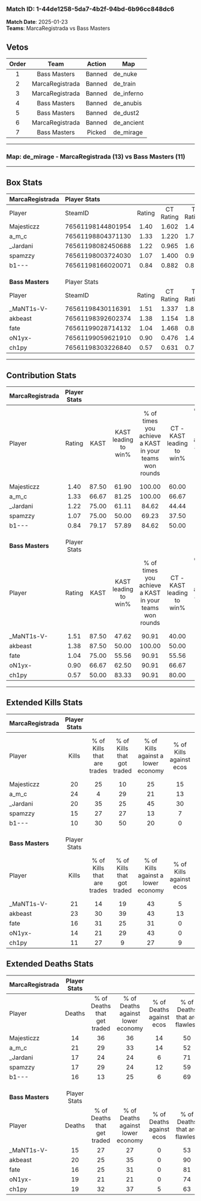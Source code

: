 ### Match ID: 1-44de1258-5da7-4b2f-94bd-6b96cc848dc6  
**Match Date**: 2025-01-23  
**Teams**: MarcaRegistrada vs Bass Masters  

## Vetos  

| Order | Team | Action | Map |
| :---: | :--: | :----: | --- |
| 1 | Bass Masters | Banned | de_nuke |
| 2 | MarcaRegistrada | Banned | de_train |
| 3 | MarcaRegistrada | Banned | de_inferno |
| 4 | Bass Masters | Banned | de_anubis |
| 5 | Bass Masters | Banned | de_dust2 |
| 6 | MarcaRegistrada | Banned | de_ancient |
| 7 | Bass Masters | Picked | de_mirage |

---  

### **Map**: de_mirage - MarcaRegistrada (13) vs Bass Masters (11)  
---  

## Box Stats  

| **MarcaRegistrada** | Player Stats      |        |           |          |       |       |       |         |        |      |     |
| :- | :- | :-: | :-: | :-: | :-: | :-: | :-: | :-: | :-: | :-: | :-: |
| Player              | SteamID           | Rating | CT Rating | T Rating | KAST  |  ADR  | Kills | Assists | Deaths | K/D  | HS% |
| Majesticzz          | 76561198144801954 |  1.40  |   1.602   |  1.431   | 87.50 | 85.7  |  20   |    5    |   14   | 1.43 | 45  |
| a_m_c               | 76561198804371130 |  1.33  |   1.220   |  1.715   | 66.67 | 109.6 |  24   |    9    |   21   | 1.14 | 54  |
| _Jardani            | 76561198082450688 |  1.22  |   0.965   |  1.656   | 75.00 | 78.6  |  20   |    4    |   17   | 1.18 | 60  |
| spamzzy             | 76561198003724030 |  1.07  |   1.400   |  0.959   | 75.00 | 80.2  |  15   |    9    |   17   | 0.88 | 53  |
| b1---               | 76561198166020071 |  0.84  |   0.882   |  0.878   | 79.17 | 49.3  |  10   |    8    |   16   | 0.63 | 70  |
|                     |                   |        |           |          |       |       |       |         |        |      |     |
|                     |                   |        |           |          |       |       |       |         |        |      |     |
|                     |                   |        |           |          |       |       |       |         |        |      |     |
| **Bass Masters**    | Player Stats      |        |           |          |       |       |       |         |        |      |     |
| Player              | SteamID           | Rating | CT Rating | T Rating | KAST  |  ADR  | Kills | Assists | Deaths | K/D  | HS% |
| _MaNT1s-V-          | 76561198430116391 |  1.51  |   1.337   |  1.869   | 87.50 | 111.7 |  21   |    8    |   15   | 1.40 | 28  |
| akbeast             | 76561198392602374 |  1.38  |   1.154   |  1.892   | 87.50 | 89.0  |  23   |    3    |   20   | 1.15 | 26  |
| fate                | 76561199028714132 |  1.04  |   1.468   |  0.800   | 75.00 | 61.5  |  16   |    4    |   16   | 1.00 | 56  |
| oN1yx-              | 76561199059621910 |  0.90  |   0.476   |  1.495   | 66.67 | 75.5  |  14   |    6    |   19   | 0.74 | 64  |
| ch1py               | 76561198303226840 |  0.57  |   0.631   |  0.773   | 50.00 | 51.3  |  11   |    1    |   19   | 0.58 | 45  |
---  

## Contribution Stats  

| **MarcaRegistrada** | Player Stats |       |                      |                                                        |                           |                                                             |                          |                                                            |
| :- | :-: | :-: | :-: | :-: | :-: | :-: | :-: | :-: |
| Player              |    Rating    | KAST  | KAST leading to win% | % of times you achieve a KAST in your teams won rounds | CT - KAST leading to win% | CT - % of times you achieve a KAST in your teams won rounds | T - KAST leading to win% | T - % of times you achieve a KAST in your teams won rounds |
| Majesticzz          |     1.40     | 87.50 |        61.90         |                         100.00                         |           60.00           |                           100.00                            |          63.64           |                           100.00                           |
| a_m_c               |     1.33     | 66.67 |        81.25         |                         100.00                         |           66.67           |                           100.00                            |          100.00          |                           100.00                           |
| _Jardani            |     1.22     | 75.00 |        61.11         |                         84.62                          |           44.44           |                            66.67                            |          77.78           |                           100.00                           |
| spamzzy             |     1.07     | 75.00 |        50.00         |                         69.23                          |           37.50           |                            50.00                            |          60.00           |                           85.71                            |
| b1---               |     0.84     | 79.17 |        57.89         |                         84.62                          |           50.00           |                            83.33                            |          66.67           |                           85.71                            |
|                     |              |       |                      |                                                        |                           |                                                             |                          |                                                            |
|                     |              |       |                      |                                                        |                           |                                                             |                          |                                                            |
|                     |              |       |                      |                                                        |                           |                                                             |                          |                                                            |
| **Bass Masters**    | Player Stats |       |                      |                                                        |                           |                                                             |                          |                                                            |
| Player              |    Rating    | KAST  | KAST leading to win% | % of times you achieve a KAST in your teams won rounds | CT - KAST leading to win% | CT - % of times you achieve a KAST in your teams won rounds | T - KAST leading to win% | T - % of times you achieve a KAST in your teams won rounds |
| _MaNT1s-V-          |     1.51     | 87.50 |        47.62         |                         90.91                          |           40.00           |                            80.00                            |          54.55           |                           100.00                           |
| akbeast             |     1.38     | 87.50 |        50.00         |                         100.00                         |           50.00           |                           100.00                            |          50.00           |                           100.00                           |
| fate                |     1.04     | 75.00 |        55.56         |                         90.91                          |           55.56           |                           100.00                            |          55.56           |                           83.33                            |
| oN1yx-              |     0.90     | 66.67 |        62.50         |                         90.91                          |           66.67           |                            80.00                            |          60.00           |                           100.00                           |
| ch1py               |     0.57     | 50.00 |        83.33         |                         90.91                          |           80.00           |                            80.00                            |          85.71           |                           100.00                           |
---  

## Extended Kills Stats  

| **MarcaRegistrada** | Player Stats |                            |                            |                                    |                         |                              |                                 |                                       |                    |           |
| :- | :-: | :-: | :-: | :-: | :-: | :-: | :-: | :-: | :-: | :-: |
| Player              |    Kills     | % of Kills that are trades | % of Kills that got traded | % of Kills against a lower economy | % of Kills against ecos | % of Kills that are flawless | % of Kills that are close duels | % of Kills that are assisted by flash | Pistol Round Kills | AWP Kills |
| Majesticzz          |      20      |             25             |             10             |                 25                 |           15            |              85              |                5                |                   5                   |         0          |     0     |
| a_m_c               |      24      |             4              |             29             |                 21                 |           13            |              63              |                0                |                   4                   |         2          |     2     |
| _Jardani            |      20      |             35             |             25             |                 45                 |           30            |              70              |               10                |                  10                   |         4          |     0     |
| spamzzy             |      15      |             27             |             27             |                 13                 |            7            |              73              |                0                |                  20                   |         4          |     0     |
| b1---               |      10      |             30             |             50             |                 20                 |            0            |              80              |               10                |                   0                   |         0          |     0     |
|                     |              |                            |                            |                                    |                         |                              |                                 |                                       |                    |           |
|                     |              |                            |                            |                                    |                         |                              |                                 |                                       |                    |           |
|                     |              |                            |                            |                                    |                         |                              |                                 |                                       |                    |           |
| **Bass Masters**    | Player Stats |                            |                            |                                    |                         |                              |                                 |                                       |                    |           |
| Player              |    Kills     | % of Kills that are trades | % of Kills that got traded | % of Kills against a lower economy | % of Kills against ecos | % of Kills that are flawless | % of Kills that are close duels | % of Kills that are assisted by flash | Pistol Round Kills | AWP Kills |
| _MaNT1s-V-          |      21      |             14             |             19             |                 43                 |            5            |              67              |               14                |                   0                   |         0          |     1     |
| akbeast             |      23      |             30             |             39             |                 43                 |           13            |              78              |                0                |                   4                   |         1          |    12     |
| fate                |      16      |             31             |             25             |                 31                 |            0            |              38              |                6                |                   0                   |         0          |     0     |
| oN1yx-              |      14      |             21             |             29             |                 43                 |            0            |              43              |                7                |                   0                   |         1          |     0     |
| ch1py               |      11      |             27             |             9              |                 27                 |            9            |              64              |                0                |                   0                   |         2          |     0     |
## Extended Deaths Stats  

| **MarcaRegistrada** | Player Stats |                             |                                   |                          |                               |                            |                           |               |
| :- | :-: | :-: | :-: | :-: | :-: | :-: | :-: | :-: |
| Player              |    Deaths    | % of Deaths that get traded | % of Deaths against lower economy | % of Deaths against ecos | % of Deaths that are flawless | % of Deaths that are close | % of Deaths while blinded | Deaths to AWP |
| Majesticzz          |      14      |             36              |                36                 |            14            |              50               |             7              |             0             |       2       |
| a_m_c               |      21      |             29              |                33                 |            14            |              52               |             0              |             0             |       2       |
| _Jardani            |      17      |             24              |                24                 |            6             |              71               |             6              |             6             |       3       |
| spamzzy             |      17      |             29              |                24                 |            12            |              59               |             12             |             0             |       6       |
| b1---               |      16      |             13              |                25                 |            6             |              69               |             6              |             0             |       0       |
|                     |              |                             |                                   |                          |                               |                            |                           |               |
|                     |              |                             |                                   |                          |                               |                            |                           |               |
|                     |              |                             |                                   |                          |                               |                            |                           |               |
| **Bass Masters**    | Player Stats |                             |                                   |                          |                               |                            |                           |               |
| Player              |    Deaths    | % of Deaths that get traded | % of Deaths against lower economy | % of Deaths against ecos | % of Deaths that are flawless | % of Deaths that are close | % of Deaths while blinded | Deaths to AWP |
| _MaNT1s-V-          |      15      |             27              |                27                 |            0             |              53               |             13             |             0             |       0       |
| akbeast             |      20      |             25              |                35                 |            0             |              90               |             5              |             5             |       0       |
| fate                |      16      |             25              |                31                 |            0             |              81               |             0              |            19             |       0       |
| oN1yx-              |      19      |             21              |                21                 |            0             |              74               |             0              |             5             |       1       |
| ch1py               |      19      |             32              |                37                 |            5             |              63               |             5              |            11             |       1       |
